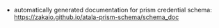 
- automatically generated documentation for prism credential schema: https://zakaio.github.io/atala-prism-schema/schema_doc
